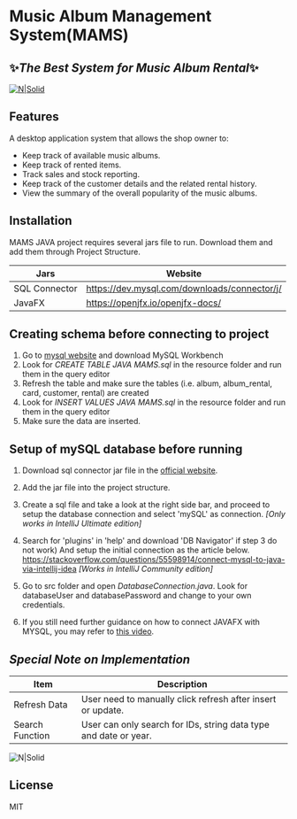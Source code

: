# Music Album Management System(MAMS)
## ✨_The Best System for Music Album Rental_✨
[![N|Solid](https://imgur.com/SfsSWqz.png)](https://nodesource.com/products/nsolid)

## Features
A desktop application system that allows the shop owner to:
- Keep track of available music albums.
- Keep track of rented items.
- Track sales and stock reporting.
- Keep track of the customer details and the related rental history.
- View the summary of the overall popularity of the music albums.

## Installation

MAMS JAVA project requires several jars file to run.
Download them and add them through Project Structure.

| Jars | Website |
| ------ | ------ |
| SQL Connector | https://dev.mysql.com/downloads/connector/j/ |
| JavaFX | https://openjfx.io/openjfx-docs/ |

## Creating schema before connecting to project
1. Go to [mysql website](https://www.mysql.com/products/workbench/) and download MySQL Workbench
2. Look for *CREATE TABLE JAVA MAMS.sql* in the resource folder and run them in the query editor
3. Refresh the table and make sure the tables (i.e. album, album_rental, card, customer, rental) are created
4. Look for *INSERT VALUES JAVA MAMS.sql* in the resource folder and run them in the query editor
5. Make sure the data are inserted. 

## Setup of mySQL database before running
1. Download sql connector jar file in the [official website](https://dev.mysql.com/downloads/connector/j/).

2. Add the jar file into the project structure.

3. Create a sql file and take a look at the right side bar, and proceed to setup the database connection and select 'mySQL' as connection.
_[Only works in IntelliJ Ultimate edition]_

4. Search for 'plugins' in 'help' and download 'DB Navigator' if step 3  do not work)
And setup the initial connection as the article below.
https://stackoverflow.com/questions/55598914/connect-mysql-to-java-via-intellij-idea
_[Works in IntelliJ Community edition]_

5. Go to src folder and open _DatabaseConnection.java_. Look for databaseUser and databasePassword and change to your own credentials.

6. If you still need further guidance on how to connect JAVAFX with MYSQL, you may refer to [this video](https://www.youtube.com/watch?v=whhSR0wlWQY&t=479s).
## _Special Note on Implementation_

| Item | Description |
| ------ | ------ |
| Refresh Data | User need to manually click refresh after insert or update. |
| Search Function | User can only search for IDs, string data type and date or year. |

![N|Solid](https://i.imgur.com/grb7yTQ.jpg)

## License

MIT
